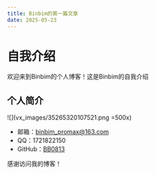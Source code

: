 ```yaml
---
title: Binbim的第一篇文章
date: 2025-05-23
---
```


# 自我介绍

欢迎来到Binbim的个人博客！这是Binbim的自我介绍

## 个人简介

![](vx_images/35265320107521.png =500x)

- 邮箱：binbim_promax@163.com
- QQ：1721822150
- GitHub：[BB0813](https://github.com/BB0813)


感谢访问我的博客！